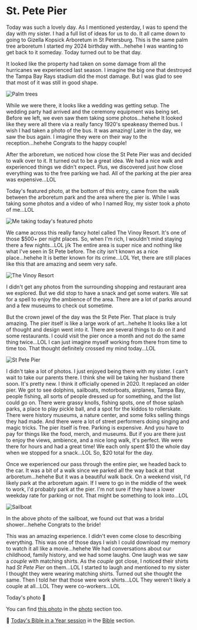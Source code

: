 # St. Pete Pier

Today was such a lovely day. As I mentioned yesterday, I was to spend the day with my sister. I had a full list of ideas for us to do. It all came down to going to Gizella Kopsick Arboretum in St Petersburg. This is the same palm tree arboretum I started my 2024 birthday with...hehehe I was wanting to get back to it someday. Today turned out to be that day.

It looked like the property had taken on some damage from all the hurricanes we experienced last season. I imagine the big one that destroyed the Tampa Bay Rays stadium did the most damage. But I was glad to see that most of it was still in good shape.

![Palm trees](./media/IMG_7224.jpeg)

While we were there, it looks like a wedding was getting setup. The wedding party had arrived and the ceremony equipment was being set. Before we left, we even saw them taking some photos...hehehe It looked like they were all there via a really fancy 1920's speakeasy themed bus. I wish I had taken a photo of the bus. It was amazing! Later in the day, we saw the bus again. I imagine they were on their way to the reception...hehehe Congrats to the happy couple!

After the arboretum, we noticed how close the St Pete Pier was and decided to walk over to it. It turned out to be a great idea. We had a nice walk and experienced things we didn't expect. Plus, we discovered just how close everything was to the free parking we had. All of the parking at the pier area was expensive...LOL

Today's featured photo, at the bottom of this entry, came from the walk between the arboretum park and the area where the pier is. While I was taking some photos and a video of who I named Roy, my sister took a photo of me...LOL

![Me taking today's featured photo](./media/IMG_2344.jpeg)

We came across this really fancy hotel called The Vinoy Resort. It's one of those $500+ per night places. So, when I'm rich, I wouldn't mind staying there a few nights...LOL j/k The entire area is super nice and nothing like what I've seen in St Pete before. The city isn't known as a nice place...hehehe It is better known for its crime...LOL Yet, there are still places like this that are amazing and seem very safe.

![The Vinoy Resort](./media/IMG_7242.jpeg)

I didn't get any photos from the surrounding shopping and restaurant area we explored. But we did stop to have a snack and get some waters. We sat for a spell to enjoy the ambience of the area. There are a lot of parks around and a few museums to check out sometime.

But the crown jewel of the day was the St Pete Pier. That place is truly amazing. The pier itself is like a large work of art...hehehe It looks like a lot of thought and design went into it. There are several things to do on it and some restaurants. I could visit the pier once a month and not do the same thing twice...LOL I can just imagine myself working from there from time to time too. That thought definitely crossed my mind today...LOL

![St Pete Pier](./media/IMG_7262.jpeg)

I didn't take a lot of photos. I just enjoyed being there with my sister. I can't wait to take our parents there. I think she will be taking her husband there soon. It's pretty new. I think it officially opened in 2020. It replaced an older pier. We got to see dolphins, sailboats, motorboats, airplanes, Tampa Bay, people fishing, all sorts of people dressed up for something, and the list could go on. There were grassy knolls, fishing spots, one of those splash parks, a place to play pickle ball, and a spot for the kiddos to rollerskate. There were history museums, a nature center, and some folks selling things they had made. And there were a lot of street performers doing singing and magic tricks. The pier itself is free. Parking is expensive. And you have to pay for things like the food, merch, and museums. But if you are there just to enjoy the views, ambience, and a nice long walk, it's perfect. We were there for hours and had a great time! We each only spent $10 the whole day when we stopped for a snack...LOL So, $20 total for the day.

Once we experienced our pass through the entire pier, we headed back to the car. It was a bit of a walk since we parked all the way back at that arboretum...hehehe But it was a beautiful walk back. On a weekend visit, I'd likely park at the arboretum again. If I were to go in the middle of the week to work, I'd probably park at the pier. I'm not sure if they have a lower weekday rate for parking or not. That might be something to look into...LOL

![Sailboat](./media/IMG_7259.jpeg)

In the above photo of the sailboat, we found out that was a bridal shower...hehehe Congrats to the bride!

This was an amazing experience. I didn't even come close to describing everything. This was one of those days I wish I could download my memory to watch it all like a movie...hehehe We had conversations about our childhood, family history, and we had some laughs. One laugh was we saw a *couple* with matching shirts. As the *couple* got close, I noticed their shirts had *St Pete Pier* on them...LOL I started to laugh and mentioned to my sister I thought they were wearing matching shirts. Turned out she thought the same. Then I told her that those were work shirts...LOL They weren't likely a couple at all...LOL They were co-workers...LOL

Today's photo 📸

<!--@include: @/photos/photo-a-day/2025/03/29.md{3,}-->

You can find [this photo](/photos/photo-a-day/2025/03/29) in the [photo](/photos/) section too.

📖 [Today's Bible in a Year session](/bible/plans/bible-in-a-year/03/29) in the [Bible](/bible/) section.